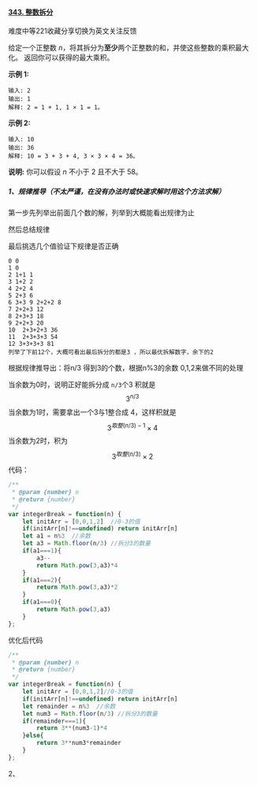 #### [343. 整数拆分](https://leetcode-cn.com/problems/integer-break/)

难度中等221收藏分享切换为英文关注反馈

给定一个正整数 *n*，将其拆分为**至少**两个正整数的和，并使这些整数的乘积最大化。 返回你可以获得的最大乘积。

**示例 1:**

```
输入: 2
输出: 1
解释: 2 = 1 + 1, 1 × 1 = 1。
```

**示例 2:**

```
输入: 10
输出: 36
解释: 10 = 3 + 3 + 4, 3 × 3 × 4 = 36。
```

**说明:** 你可以假设 *n* 不小于 2 且不大于 58。



##### 1、规律推导（不太严谨，在没有办法时或快速求解时用这个方法求解）

第一步先列举出前面几个数的解，列举到大概能看出规律为止

然后总结规律

最后挑选几个值验证下规律是否正确

```
0 0
1 0
2 1+1 1
3 1+2 2
4 2+2 4
5 2+3 6
6 3+3 9 2+2+2 8
7 2+2+3 12
8 2+3+3 18
9 2+2+3 20
10  2+3+2+3 36
11  2+3+3+3 54
12 3+3+3+3 81
列举了下前12个，大概可看出最后拆分的都是3 ，所以最优拆解数字，余下的2
```

根据规律推导出：将n/3 得到3的个数，根据n%3的余数 0,1,2来做不同的处理

当余数为0时，说明正好能拆分成 `n/3`个3    积就是 
$$
3^{n/3}
$$
当余数为1时，需要拿出一个3与1整合成 4，这样积就是
$$
3^{取整(n/3)-1}\times4
$$
当余数为2时，积为
$$
3^{取整(n/3)}\times2
$$
代码：

```js
/**
 * @param {number} n
 * @return {number}
 */
var integerBreak = function(n) {
    let initArr = [0,0,1,2]  //0-3的值
    if(initArr[n]!==undefined) return initArr[n]
    let a1 = n%3  //余数
    let a3 = Math.floor(n/3) //拆分3的数量
    if(a1===1){
        a3--
        return Math.pow(3,a3)*4
    }
    if(a1===2){
        return Math.pow(3,a3)*2
    }
    if(a1===0){
        return Math.pow(3,a3)
    }
};
```

优化后代码

```js
/**
 * @param {number} n
 * @return {number}
 */
var integerBreak = function(n) {
    let initArr = [0,0,1,2]//0-3的值
    if(initArr[n]!==undefined) return initArr[n]
    let remainder = n%3  //余数
    let num3 = Math.floor(n/3) //拆分3的数量
    if(remainder===1){
        return 3**(num3-1)*4
    }else{
        return 3**num3*remainder
    }
};
```



2、